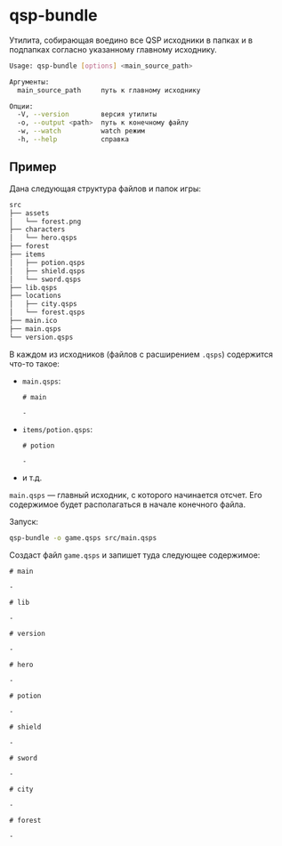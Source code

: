 ﻿# qsp-bundle

Утилита, собирающая воедино все QSP исходники в папках и в подпапках согласно указанному главному исходнику.

```bash
Usage: qsp-bundle [options] <main_source_path>

Аргументы:
  main_source_path     путь к главному исходнику

Опции:
  -V, --version        версия утилиты
  -o, --output <path>  путь к конечному файлу
  -w, --watch          watch режим
  -h, --help           справка
```

## Пример

Дана следующая структура файлов и папок игры:

```bash
src
├── assets
│   └── forest.png
├── characters
│   └── hero.qsps
├── forest
├── items
│   ├── potion.qsps
│   ├── shield.qsps
│   └── sword.qsps
├── lib.qsps
├── locations
│   ├── city.qsps
│   └── forest.qsps
├── main.ico
├── main.qsps
└── version.qsps
```

В каждом из исходников (файлов с расширением `.qsps`) содержится что-то такое:

* `main.qsps`:

  ```qsp
  # main

  -
  ```

* `items/potion.qsps`:

  ```qsp
  # potion

  -
  ```

* и т.д.

`main.qsps` — главный исходник, с которого начинается отсчет. Его содержимое будет располагаться в начале конечного файла.

Запуск:

```bash
qsp-bundle -o game.qsps src/main.qsps
```

Создаст файл `game.qsps` и запишет туда следующее содержимое:

```qsps
# main

-

# lib

-

# version

-

# hero

-

# potion

-

# shield

-

# sword

-

# city

-

# forest

-
```
